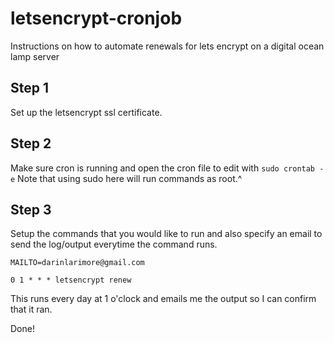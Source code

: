 # letsencrypt-cronjob
Instructions on how to automate renewals for lets encrypt on a digital ocean lamp server

## Step 1
Set up  the letsencrypt ssl certificate.

## Step 2 
Make sure cron is running and open the cron file to edit with `sudo crontab -e`
Note that using sudo here will run commands as root.^

## Step 3
Setup the commands that you would like to run and also specify an email to send the log/output everytime the command runs.

`MAILTO=darinlarimore@gmail.com`

`0 1 * * * letsencrypt renew`

This runs every day at 1 o'clock and emails me the output so I can confirm that it ran.

Done!
